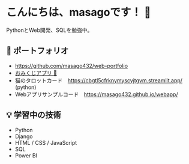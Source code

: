 # こんにちは、masagoです！ 👋

PythonとWeb開発、SQLを勉強中。
## 🌸 ポートフォリオ
- https://github.com/masago432/web-portfolio
- [おみくじアプリ 🎴](https://masago432.github.io/omikuji-app/)  
- 猫のタロットカード　https://cbgtl5cfrknymyscyjtgvm.streamlit.app/ (python)
- Webアプリサンプルコード　https://masago432.github.io/webapp/

## 💡 学習中の技術
- Python
- Django
- HTML / CSS / JavaScript
- SQL
- Power BI
